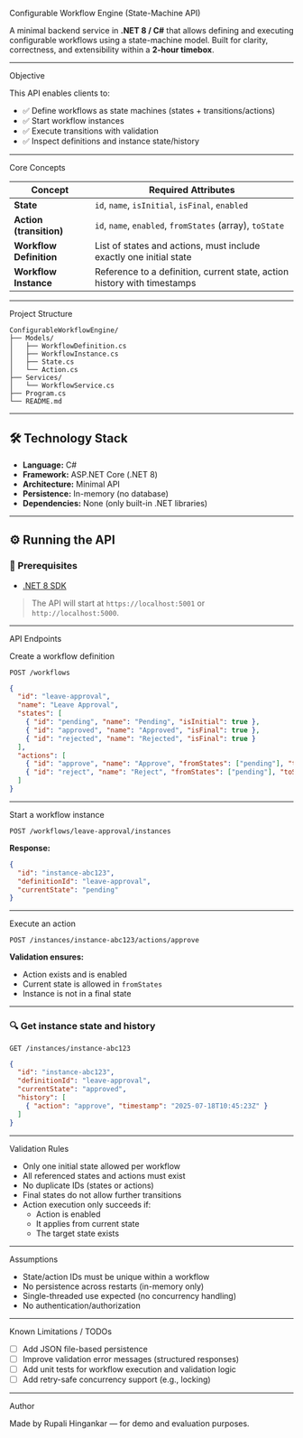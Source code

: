 Configurable Workflow Engine (State-Machine API)

A minimal backend service in **.NET 8 / C#** that allows defining and executing configurable workflows using a state-machine model. Built for clarity, correctness, and extensibility within a **2-hour timebox**.

---

 Objective

This API enables clients to:

- ✅ Define workflows as state machines (states + transitions/actions)
- ✅ Start workflow instances
- ✅ Execute transitions with validation
- ✅ Inspect definitions and instance state/history

---

Core Concepts

| Concept             | Required Attributes |
|---------------------|----------------------|
| **State**           | `id`, `name`, `isInitial`, `isFinal`, `enabled` |
| **Action (transition)** | `id`, `name`, `enabled`, `fromStates` (array), `toState` |
| **Workflow Definition** | List of states and actions, must include exactly one initial state |
| **Workflow Instance** | Reference to a definition, current state, action history with timestamps |

---

 Project Structure

```
ConfigurableWorkflowEngine/
├── Models/
│   ├── WorkflowDefinition.cs
│   ├── WorkflowInstance.cs
│   ├── State.cs
│   └── Action.cs
├── Services/
│   └── WorkflowService.cs
├── Program.cs
└── README.md
```

---

## 🛠 Technology Stack

- **Language:** C#
- **Framework:** ASP.NET Core (.NET 8)
- **Architecture:** Minimal API
- **Persistence:** In-memory (no database)
- **Dependencies:** None (only built-in .NET libraries)

---

## ⚙️ Running the API

### 🧾 Prerequisites

- [.NET 8 SDK](https://dotnet.microsoft.com/download/dotnet/8.0)



> The API will start at `https://localhost:5001` or `http://localhost:5000`.

---

API Endpoints

 Create a workflow definition

```http
POST /workflows
```

```json
{
  "id": "leave-approval",
  "name": "Leave Approval",
  "states": [
    { "id": "pending", "name": "Pending", "isInitial": true },
    { "id": "approved", "name": "Approved", "isFinal": true },
    { "id": "rejected", "name": "Rejected", "isFinal": true }
  ],
  "actions": [
    { "id": "approve", "name": "Approve", "fromStates": ["pending"], "toState": "approved", "enabled": true },
    { "id": "reject", "name": "Reject", "fromStates": ["pending"], "toState": "rejected", "enabled": true }
  ]
}
```

---

Start a workflow instance

```http
POST /workflows/leave-approval/instances
```

**Response:**
```json
{
  "id": "instance-abc123",
  "definitionId": "leave-approval",
  "currentState": "pending"
}
```

---

 Execute an action

```http
POST /instances/instance-abc123/actions/approve
```

**Validation ensures:**
- Action exists and is enabled
- Current state is allowed in `fromStates`
- Instance is not in a final state

---

### 🔍 Get instance state and history

```http
GET /instances/instance-abc123
```

```json
{
  "id": "instance-abc123",
  "definitionId": "leave-approval",
  "currentState": "approved",
  "history": [
    { "action": "approve", "timestamp": "2025-07-18T10:45:23Z" }
  ]
}
```

---

 Validation Rules

- Only one initial state allowed per workflow
- All referenced states and actions must exist
- No duplicate IDs (states or actions)
- Final states do not allow further transitions
- Action execution only succeeds if:
  - Action is enabled
  - It applies from current state
  - The target state exists

---

 Assumptions

- State/action IDs must be unique within a workflow
- No persistence across restarts (in-memory only)
- Single-threaded use expected (no concurrency handling)
- No authentication/authorization

---

 Known Limitations / TODOs

- [ ] Add JSON file-based persistence
- [ ] Improve validation error messages (structured responses)
- [ ] Add unit tests for workflow execution and validation logic
- [ ] Add retry-safe concurrency support (e.g., locking)

---

 Author

Made by Rupali Hingankar — for demo and evaluation purposes.
